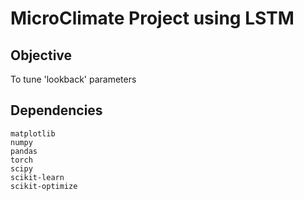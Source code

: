 # MicroClimate Project using LSTM

## Objective
To tune 'lookback' parameters 

## Dependencies
```
matplotlib
numpy
pandas
torch
scipy
scikit-learn
scikit-optimize
```

